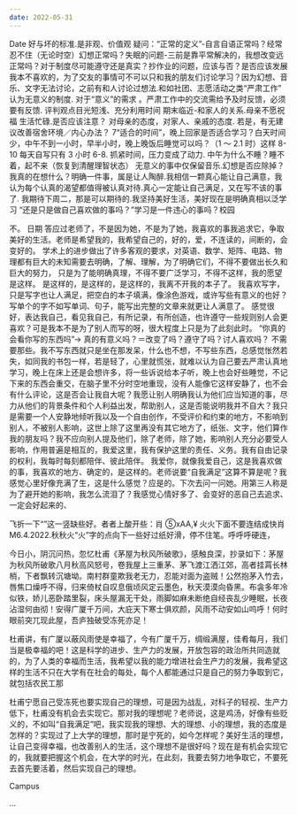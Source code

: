 ```yaml
---
date: 2022-05-31
---
```


Date
好与坏的标准.是非观、价值观
疑问：“正常的定义”-自言自语正常吗？经常忍不住（无论时空）幻想正常吗？失眠的问题-三前是靠平常解决的，我想改变远正常吗？对于制度尽可能遵守还是真实？抄作业的问题，应该与否？是否应该发展我本不喜欢的，为了交友的事情可不可以只和我的朋友们讨论学习？因为幻想、音乐、文字无法讨论，之前有和人讨论过想法.和如社团、志愿活动之类“严肃工作”
认为无意义的制度.
对于“意义”的需求
。严肃工作中的交流需给予及时反馈，必须要有反馈.
评判观点目光短浅、充分利用时间
期末临近-和家人的关系.母亲不愿祝福
生活忙碌.是否应该注意？
对母亲的态度，对家人、亲戚的态度.
若是，有无建议改善宿舍环境／内心办法？
7“适合的时间”，晚上回家是否适合学习？白天时间少，中午不到一小时，早半小时，晚上晚饭后睡觉可以吗？（1 ～ 2.1 时）这样 8-10 每天自写只有 3 小时 6-8.
抓紧时间，压力变成了动力.
中午为什么不睡？睡不着，起不来（恢复到清醒理智状态）
无意义的事中仅保留音乐.幻想是否应除掉？
我真的在想什么？明确一件事，属是让人陶醉.我相信一颗真心能让自己满意，我认为每个认真的渴望都值得被认真对待.真心一定能让自己满足，又在写不该的事了.
我期待下周二，那是可以期待的.我坚持美好生活，美好现在是明确真相以泛学习
“还是只是做自己喜欢做的事吗？”学习是一件违心的事吗？校园

不。
日期
答应过老师了，不是因为她，不是为了她，我喜欢的事我追求它，争取美好的生活。老师是希望我的，我希望自己的，好的，爱，不连读的，间断的，会变好的。
学术上的进步做出了许多客观的要求，对英语、数学、矩阵、电路、物理都有巨大的未知需要去明确，了解、理解，为了明确它们，不得不要做出长久和巨大的努力，
只是为了能明确真理，不得不要广泛学习，不得不这样，我的愿望是这样。
是这样的，是这样的，是这样的，我离不开我的本子了。
我喜欢写字，只是写字也让人满足，把空白的本子填满，像涂色游戏，或许写些有意义的也好？写单个的字不如写单词、句子，能写出完整的文章来就更让人满意了。
感觉很好，表达我自己，看见我自己，有所记录，有所创造，也许遵守一些规则别人会更喜欢？可是我本不是为了别人而写的呀，很大程度上只是为了此刻此时。
“你真的会看你写的东西吗”→ 真的有意义吗？＝改变了吗？遵守了吗？讨人喜欢吗？
不需要那些。我不写东西就只是坐在那发呆，什么也不想，不写些东西，总感觉怅然若失，如同我的书包一样，若是轻了，心里就慌张，就难以认为自己要去严肃认真地学习，晚上在床上还是会想许多，将一些诉说给本子听，晚上也会好些睡觉，不记下来的东西会重交，在脑子里不分时空地重现，没有人能像它这样安静了，也不会有什么评论，这是否会让我自大呢？我愿让别人明确我认为他们应当知道的事，尽力从他们的背景条件和个人利益出发，帮助别人，这是否能说明我并不自大？我只是需要一个人安静地倾听我以及一个自由创作，不受评价和约束的地方，不影响到别人，不被别人影响，这世上除了这里再没有其它地方了，纸张、文字，他们算作我的朋友吗？我不应向别人提及他们，除了老师，除了她，影响别人充分必要受人影响，作用普遍是相互的，我爱这里，我有保护这里的责任、义务。我有自由记录的权利，我每时每刻都陪伴、彼此陪伴。
我爱你，就像我爱自己，这是我喜欢做的事，我喜欢的地方、确定的，是这样的。老师说要“自我满足”这算不算是呢？我感觉心里好像充满了生，这是什么感觉？应是的。下次去问一问她。用第三人称是为了避开她的影响，我怎么流泪了？我感觉心情好多了、会变好的恶自己去追求、一定会好起来的、

飞折一下“”这一竖缺些好。者者上酸开些：肖 ⑤xAA,¥ 火火下面不要连结成快肖 M6.4.2022.秋秋火“火”字的点向下一些好过纸好滑，停不住笔。呼呼呼硬连，

今日小，阴沉问热，忽忆杜甫《茅屋为秋风所破歌》，感触良深，抄录如下：茅屋为秋风所破歌八月秋高风怒号，卷我屋上三重茅、茅飞渡江洒江郊，高者挂罥长林梢，下者飘转沉塘坳。南村群童欺我老无力，忍能对面为盗贼！公然抱茅入竹去，唇焦口燥呼不得，归来倚杖自叹息俄顷风定云墨色，秋天漠漠向昏黑。布衾多年冷似铁，娇儿恶卧踏里裂，床头屋漏无干处，雨脚如麻未断绝自经丧乱少睡眠，长夜沾湿何由彻！安得广厦千万间，大庇天下寒士俱欢颜，风雨不动安如山呜呼！何时眼前突兀现此屋，吾庐独破受冻死亦足！

杜甫讲，有广厦以蔽风雨使是幸福了，今有广厦千万，绸缎满屋，佳肴每月，我们当是极幸福的吧！这是科学的进步、生产力的发展，开放包容的政治所共同造就的，为了人类的幸福而生活，我希望以我的能力增进社会生产力的发展，我希望这样的生活不只在大学有在社会的每处，每个人都能通过只是自己的努力争取到它，就包括农民工那

杜甫宁愿自己受冻死也要实现自己的理想，可是因为战乱，对科子的轻视、生产力低下，杜甫没有机会去实现它。那对我的理想呢？老师说，这是鸡汤，好像有些贬义的，不如叫“自我满足”吧，我实现我的理想、大的理想、小的理想，我的态度是怎样的？实现过了上大学的理想，那时是宁死的，如今怎样呢？美好生活的理想，让自己变得幸福，也改善别人的生活，这个理想不是很好吗？现在是有机会实现它的，我就要把握这个机会，在大学的时光，在此刻，我要去努力地争取它，不要死去首先要活着，然后实现自己的理想。

Campus

...

